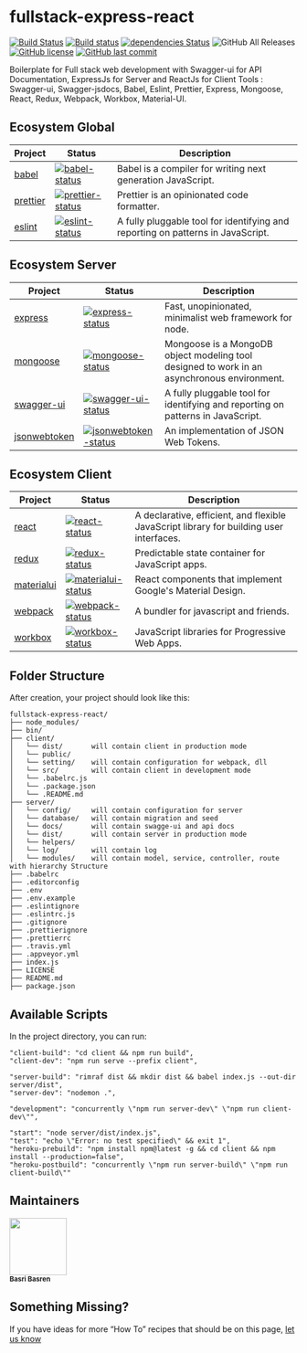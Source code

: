 # fullstack-express-react

[![Build Status](https://travis-ci.org/basribasren/boilerplate-react-redux.svg?branch=master)](https://travis-ci.org/basribasren/boilerplate-react-redux) [![Build status](https://ci.appveyor.com/api/projects/status/weuboxr8dwbpp0q2?svg=true)](https://ci.appveyor.com/project/basribasren/boilerplate-react-redux) [![dependencies Status](https://david-dm.org/basribasren/boilerplate-react-redux/status.svg)](https://david-dm.org/basribasren/boilerplate-react-redux) ![GitHub All Releases](https://img.shields.io/github/downloads/basribasren/boilerplate-react-redux/total.svg) [![GitHub license](https://img.shields.io/github/license/basribasren/boilerplate-react-redux.svg)](https://github.com/basribasren/boilerplate-react-redux/blob/master/LICENSE) [![GitHub last commit](https://img.shields.io/github/last-commit/basribasren/boilerplate-react-redux.svg)](https://github.com/basribasren/boilerplate-react-redux/commits/master)

Boilerplate for Full stack web development with Swagger-ui for API Documentation, ExpressJs for Server and ReactJs for Client
Tools : Swagger-ui, Swagger-jsdocs, Babel, Eslint, Prettier, Express, Mongoose, React, Redux, Webpack, Workbox, Material-UI.

## Ecosystem Global

<!-- prettier-ignore -->
| Project | Status | Description |
|---------|--------|-------------|
| [babel]          | [![babel-status]][babel-package] | Babel is a compiler for writing next generation JavaScript. |
| [prettier]          | [![prettier-status]][prettier-package] | Prettier is an opinionated code formatter. |
| [eslint]          | [![eslint-status]][eslint-package] | A fully pluggable tool for identifying and reporting on patterns in JavaScript. |

[babel]: https://github.com/babel/babel
[babel-status]: https://img.shields.io/npm/v/babel.svg
[babel-package]: https://npmjs.com/package/babel
[prettier]: https://github.com/prettier/prettier
[prettier-status]: https://img.shields.io/npm/v/prettier.svg
[prettier-package]: https://npmjs.com/package/prettier
[eslint]: https://github.com/eslint/eslint
[eslint-status]: https://img.shields.io/npm/v/eslint.svg
[eslint-package]: https://npmjs.com/package/eslint

## Ecosystem Server

<!-- prettier-ignore -->
| Project | Status | Description |
|---------|--------|-------------|
| [express]          | [![express-status]][express-package] | Fast, unopinionated, minimalist web framework for node. |
| [mongoose]          | [![mongoose-status]][mongoose-package] | Mongoose is a MongoDB object modeling tool designed to work in an asynchronous environment. |
| [swagger-ui]          | [![swagger-ui-status]][swagger-ui-package] | A fully pluggable tool for identifying and reporting on patterns in JavaScript. |
| [jsonwebtoken]          | [![jsonwebtoken-status]][jsonwebtoken-package] | An implementation of JSON Web Tokens. |

[express]: https://github.com/expressjs/express
[express-status]: https://img.shields.io/npm/v/express.svg
[express-package]: https://npmjs.com/package/express
[mongoose]: https://github.com/Automattic/mongoose
[mongoose-status]: https://img.shields.io/npm/v/mongoose.svg
[mongoose-package]: https://npmjs.com/package/mongoose
[swagger-ui]: https://github.com/swagger-api/swagger-ui
[swagger-ui-status]: https://img.shields.io/npm/v/swagger-ui.svg
[swagger-ui-package]: https://npmjs.com/package/swagger-ui
[jsonwebtoken]: https://github.com/auth0/node-jsonwebtoken
[jsonwebtoken-status]: https://img.shields.io/npm/v/jsonwebtoken.svg
[jsonwebtoken-package]: https://npmjs.com/package/jsonwebtoken

## Ecosystem Client

<!-- prettier-ignore -->
| Project | Status | Description |
|---------|--------|-------------|
| [react]          | [![react-status]][react-package] | A declarative, efficient, and flexible JavaScript library for building user interfaces. |
| [redux]          | [![redux-status]][redux-package] | Predictable state container for JavaScript apps. |
| [materialui]          | [![materialui-status]][materialui-package] | React components that implement Google's Material Design. |
| [webpack]          | [![webpack-status]][webpack-package] | A bundler for javascript and friends. |
| [workbox]          | [![workbox-status]][workbox-package] | JavaScript libraries for Progressive Web Apps. |

[react]: https://github.com/facebook/react
[react-status]: https://img.shields.io/npm/v/react.svg
[react-package]: https://npmjs.com/package/react
[redux]: https://github.com/reduxjs/redux
[redux-status]: https://img.shields.io/npm/v/redux.svg
[redux-package]: https://npmjs.com/package/redux
[materialui]: https://github.com/mui-org/material-ui
[materialui-status]: https://img.shields.io/npm/v/material-ui.svg
[materialui-package]: https://npmjs.com/package/material-ui
[webpack]: https://github.com/webpack/webpack
[webpack-status]: https://img.shields.io/npm/v/webpack.svg
[webpack-package]: https://npmjs.com/package/webpack
[workbox]: https://github.com/googlechrome/workbox
[workbox-status]: https://img.shields.io/npm/v/workbox.svg
[workbox-package]: https://npmjs.com/package/workbox

## Folder Structure

After creation, your project should look like this:

```
fullstack-express-react/
├── node_modules/
├── bin/
├── client/
│   └── dist/		will contain client in production mode
│   └── public/		
│   └── setting/	will contain configuration for webpack, dll
│   └── src/		will contain client in development mode
│   └── .babelrc.js
│   └── .package.json
│   └── .README.md
├── server/
│   └── config/		will contain configuration for server
│   └── database/ 	will contain migration and seed
│   └── docs/	 	will contain swagge-ui and api docs
│   └── dist/		will contain server in production mode
│   └── helpers/	
│   └── log/		will contain log
│   └── modules/	will contain model, service, controller, route with hierarchy Structure
├── .babelrc
├── .editorconfig
├── .env
├── .env.example
├── .eslintignore
├── .eslintrc.js
├── .gitignore
├── .prettierignore
├── .prettierrc
├── .travis.yml
├── .appveyor.yml
├── index.js
├── LICENSE
├── README.md
├── package.json

```

## Available Scripts

In the project directory, you can run:

    "client-build": "cd client && npm run build",
    "client-dev": "npm run serve --prefix client",

    "server-build": "rimraf dist && mkdir dist && babel index.js --out-dir server/dist",
    "server-dev": "nodemon .",

    "development": "concurrently \"npm run server-dev\" \"npm run client-dev\"",

    "start": "node server/dist/index.js",
    "test": "echo \"Error: no test specified\" && exit 1",
    "heroku-prebuild": "npm install npm@latest -g && cd client && npm install --production=false",
    "heroku-postbuild": "concurrently \"npm run server-build\" \"npm run client-build\""

## Maintainers

<!-- ALL-CONTRIBUTORS-LIST:START - Do not remove or modify this section -->
<!-- prettier-ignore -->
<img src="https://avatars0.githubusercontent.com/u/25193994?v=4" width="100px;"/><br /><sub><b>Basri Basren</b></sub>

<!-- ALL-CONTRIBUTORS-LIST:END -->

## Something Missing?

If you have ideas for more “How To” recipes that should be on this page, [let us know](https://github.com/basribasren/boilerplate-react-redux/issues)
